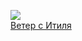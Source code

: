 ![](/books/adv_history/Андрей%20Калганов/Ветер%20с%20Итиля.jpg)  
[Ветер с Итиля](/books/adv_history/Андрей%20Калганов/Ветер%20с%20Итиля)